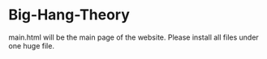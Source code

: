 # Big-Hang-Theory
main.html will be the main page of the website.
Please install all files under one huge file.
